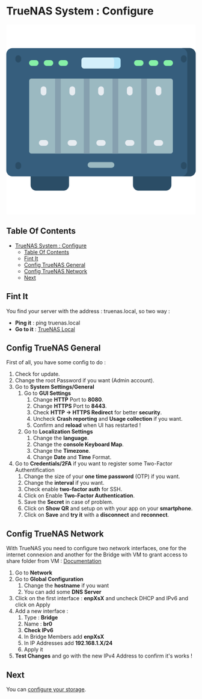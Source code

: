 # TrueNAS System : Configure

![Icon](../icon.png)

## Table Of Contents

- [TrueNAS System : Configure](#truenas-system--configure)
  - [Table Of Contents](#table-of-contents)
  - [Fint It](#fint-it)
  - [Config TrueNAS General](#config-truenas-general)
  - [Config TrueNAS Network](#config-truenas-network)
  - [Next](#next)

## Fint It

You find your server with the address : truenas.local, so two way :

- **Ping it** : ping truenas.local
- **Go to it** : [TrueNAS Local](http://truenas.local)

## Config TrueNAS General

First of all, you have some config to do :

1) Check for update.
2) Change the root Password if you want (Admin account).
3) Go to **System Settings/General**
   1) Go to **GUI Settings**
      1) Change **HTTP** Port to **8080**.
      2) Change **HTTPS** Port to **8443**.
      3) Check **HTTP -> HTTPS Redirect** for better **security**.
      4) Uncheck **Crash reporting** and **Usage collection** if you want.
      5) Confirm and **reload** when UI has restarted !
   2) Go to **Localization Settings**
      1) Change the **language**.
      2) Change the **console Keyboard Map**.
      3) Change the **Timezone**.
      4) Change **Date** and **Time** Format.
4) Go to **Credentials/2FA** if you want to register some Two-Factor Authentification
   1) Change the size of your **one time password** (OTP) if you want.
   2) Change the **interval** if you want.
   3) Check enable **two-factor auth** for SSH.
   4) Click on Enable **Two-Factor Authentication**.
   5) Save the **Secret** in case of problem.
   6) Click on **Show QR** and setup on with your app on your **smartphone**.
   7) Click on **Save** and **try it** with a **disconnect** and **reconnect**.

## Config TrueNAS Network

With TrueNAS you need to configure two network interfaces, one for the internet connexion and another for the Bridge with VM to grant access to share folder from VM : [Documentation](https://www.truenas.com/docs/scale/virtualization/accessingnasfromvm/)

1) Go to **Network**
2) Go to **Global Configuration**
   1) Change the **hostname** if you want
   2) You can add some **DNS Server**
3) Click on the first interface : **enpXsX** and uncheck DHCP and IPv6 and click on Apply
4) Add a new interface :
   1) Type : **Bridge**
   2) Name : **br0**
   3) **Check IPv6**
   4) In Bridge Members add **enpXsX**
   5) In IP Addresses add **192.168.1.X/24**
   6) Apply it
5) **Test Changes** and go with the new IPv4 Address to confirm it's works !

## Next

You can [configure your storage](./storage.md).
